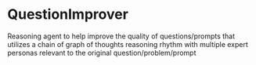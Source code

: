 # QuestionImprover
Reasoning agent to help improve the quality of questions/prompts that utilizes a chain of graph of thoughts reasoning rhythm with multiple expert personas relevant to the original question/problem/prompt

